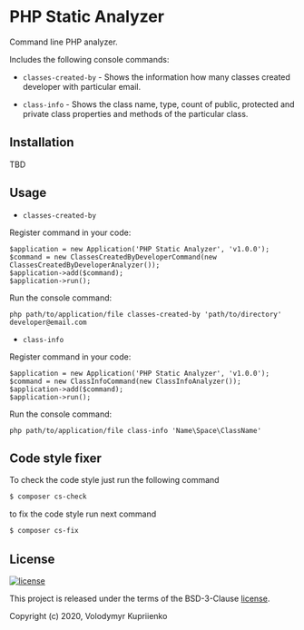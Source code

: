 PHP Static Analyzer
===================

Command line PHP analyzer.

Includes the following console commands:
- `classes-created-by` - Shows the information how many classes created developer with particular email.

- `class-info` - Shows the class name, type, count of public, protected and private class properties and methods of the particular class.

Installation
------------

TBD

Usage
-----

- `classes-created-by`

Register command in your code:
```
$application = new Application('PHP Static Analyzer', 'v1.0.0');
$command = new ClassesCreatedByDeveloperCommand(new ClassesCreatedByDeveloperAnalyzer());
$application->add($command);
$application->run();
```
Run the console command:
```
php path/to/application/file classes-created-by 'path/to/directory' developer@email.com
```

- `class-info`

Register command in your code:
```
$application = new Application('PHP Static Analyzer', 'v1.0.0');
$command = new ClassInfoCommand(new ClassInfoAnalyzer());
$application->add($command);
$application->run();
```
Run the console command:
```
php path/to/application/file class-info 'Name\Space\ClassName'
```

Code style fixer
----------------

To check the code style just run the following command


```bash
$ composer cs-check
```


to fix the code style run next command

```bash
$ composer cs-fix
```

License
-------

[![license](https://img.shields.io/github/license/greeflas/default-project.svg)](LICENSE)

This project is released under the terms of the BSD-3-Clause [license](LICENSE).

Copyright (c) 2020, Volodymyr Kupriienko
